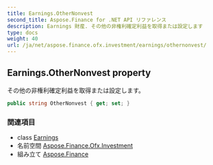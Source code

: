 ```yaml
---
title: Earnings.OtherNonvest
second_title: Aspose.Finance for .NET API リファレンス
description: Earnings 財産. その他の非権利確定利益を取得または設定します
type: docs
weight: 40
url: /ja/net/aspose.finance.ofx.investment/earnings/othernonvest/
---
```

## Earnings.OtherNonvest property

その他の非権利確定利益を取得または設定します。

```csharp
public string OtherNonvest { get; set; }
```

### 関連項目

* class [Earnings](../)
* 名前空間 [Aspose.Finance.Ofx.Investment](../../earnings/)
* 組み立て [Aspose.Finance](../../../)



